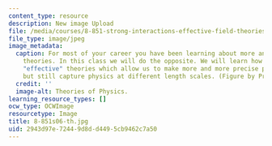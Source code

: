 ```yaml
---
content_type: resource
description: New image Upload
file: /media/courses/8-851-strong-interactions-effective-field-theories-of-qcd-spring-2006/2943d97e72449d8dd4495cb9462c7a50_8-851s06-th.jpg
file_type: image/jpeg
image_metadata:
  caption: For most of your career you have been learning about more and more general
    theories. In this class we will do the opposite. We will learn how to devise specific
    "effective" theories which allow us to make more and more precise predictions,
    but still capture physics at different length scales. (Figure by Prof. Iain Stewart.)
  credit: ''
  image-alt: Theories of Physics.
learning_resource_types: []
ocw_type: OCWImage
resourcetype: Image
title: 8-851s06-th.jpg
uid: 2943d97e-7244-9d8d-d449-5cb9462c7a50
---
```

